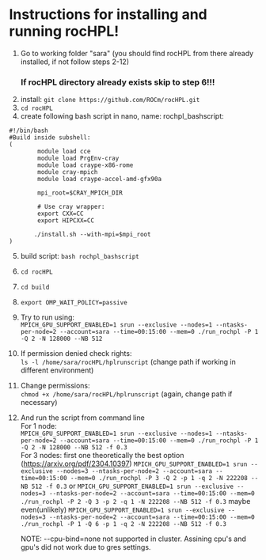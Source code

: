 # Instructions for installing and running rocHPL!
1. Go to working folder "sara" (you should find rocHPL from there already installed, if not follow steps 2-12)
   ### If rocHPL directory already exists skip to step 6!!!
2. install:
```git clone https://github.com/ROCm/rocHPL.git```
3. ```cd rocHPL```
4. create following bash script in nano, name: rochpl_bashscript: 
```
#!/bin/bash
#Build inside subshell:
(
        module load cce
        module load PrgEnv-cray
        module load craype-x86-rome
        module cray-mpich
        module load craype-accel-amd-gfx90a

        mpi_root=$CRAY_MPICH_DIR

        # Use cray wrapper:
        export CXX=CC
        export HIPCXX=CC

       ./install.sh --with-mpi=$mpi_root 
)
```

5. build script:
   ```bash rochpl_bashscript```
6. ```cd rocHPL```
7. ```cd build```
8. ```export OMP_WAIT_POLICY=passive```
9. Try to run using:  
    ```MPICH_GPU_SUPPORT_ENABLED=1 srun --exclusive --nodes=1 --ntasks-per-node=2 --account=sara --time=00:15:00 --mem=0 ./run_rochpl -P 1 -Q 2 -N 128000 --NB 512```

10. If permission denied check rights:  
  ```ls -l /home/sara/rocHPL/hplrunscript``` (change path if working in different environment)
11. Change permissions:  
 ```chmod +x /home/sara/rocHPL/hplrunscript``` (again, change path if necessary)
12. And run the script from command line  
    For 1 node:  
    ```MPICH_GPU_SUPPORT_ENABLED=1 srun --exclusive --nodes=1 --ntasks-per-node=2 --account=sara --time=00:15:00 --mem=0 ./run_rochpl -P 1 -Q 2 -N 128000 --NB 512 -f 0.3```  
    For 3 nodes:
    first one theoretically the best option (https://arxiv.org/pdf/2304.10397)
    ```MPICH_GPU_SUPPORT_ENABLED=1 srun --exclusive --nodes=3 --ntasks-per-node=2 --account=sara --time=00:15:00 --mem=0 ./run_rochpl -P 3 -Q 2 -p 1 -q 2 -N 222208 --NB 512 -f 0.3```
    or
    ```MPICH_GPU_SUPPORT_ENABLED=1 srun --exclusive --nodes=3 --ntasks-per-node=2 --account=sara --time=00:15:00 --mem=0 ./run_rochpl -P 2 -Q 3 -p 2 -q 1 -N 222208 --NB 512 -f 0.3```
    maybe even(unlikely)
    ```MPICH_GPU_SUPPORT_ENABLED=1 srun --exclusive --nodes=3 --ntasks-per-node=2 --account=sara --time=00:15:00 --mem=0 ./run_rochpl -P 1 -Q 6 -p 1 -q 2 -N 222208 --NB 512 -f 0.3```

    NOTE: --cpu-bind=none not supported in cluster. Assining cpu's and gpu's did not work due to gres settings.
   

